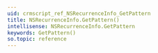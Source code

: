 ```yaml
---
uid: crmscript_ref_NSRecurrenceInfo_GetPattern
title: NSRecurrenceInfo.GetPattern()
intellisense: NSRecurrenceInfo.GetPattern
keywords: GetPattern()
so.topic: reference
---
```





